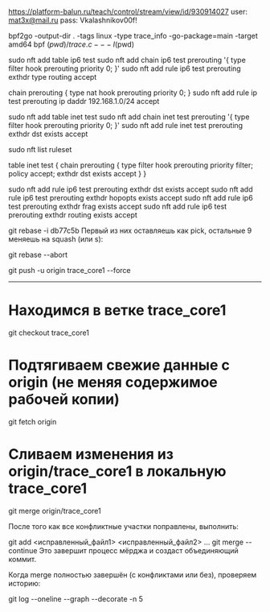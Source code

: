 
https://platform-balun.ru/teach/control/stream/view/id/930914027
user: mat3x@mail.ru
pass: Vkalashnikov00f!



bpf2go -output-dir . -tags linux -type trace_info -go-package=main -target amd64 bpf $(pwd)/trace.c -- -I$(pwd)



sudo nft add table ip6 test
sudo nft add chain ip6 test prerouting '{ type filter hook prerouting priority 0; }'
sudo nft add rule ip6 test prerouting exthdr type routing accept

chain prerouting {
    type nat hook prerouting priority 0;
}
sudo nft add rule ip test prerouting ip daddr 192.168.1.0/24 accept




sudo nft add table inet test
sudo nft add chain inet test prerouting '{ type filter hook prerouting priority 0; }'
sudo nft add rule inet test prerouting exthdr dst exists accept


sudo nft list ruleset

table inet test {
        chain prerouting {
                type filter hook prerouting priority filter; policy accept;
                exthdr dst exists accept
        }
}


sudo nft add rule ip6 test prerouting exthdr dst exists accept
sudo nft add rule ip6 test prerouting exthdr hopopts exists accept
sudo nft add rule ip6 test prerouting exthdr frag exists accept
sudo nft add rule ip6 test prerouting exthdr routing exists accept



git rebase -i db77c5b 
Первый из них оставляешь как pick, остальные 9 меняешь на squash (или s):

git rebase --abort


git push -u origin trace_core1 --force




_______________________________________________________________________________________________

# Находимся в ветке trace_core1
git checkout trace_core1

# Подтягиваем свежие данные с origin (не меняя содержимое рабочей копии)
git fetch origin

# Сливаем изменения из origin/trace_core1 в локальную trace_core1
git merge origin/trace_core1


После того как все конфликтные участки поправлены, выполнить:


git add <исправленный_файл1> <исправленный_файл2> … 
git merge --continue
Это завершит процесс мёрджа и создаст объединяющий коммит.

Когда merge полностью завершён (с конфликтами или без), проверяем историю:

git log --oneline --graph --decorate -n 5












